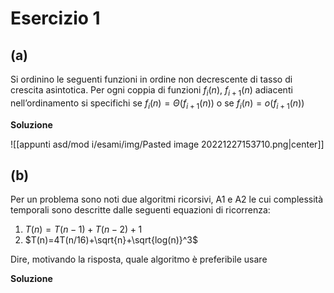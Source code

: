 
# Esercizio 1

## (a)

Si ordinino le seguenti funzioni in ordine non decrescente di tasso di crescita asintotica. Per ogni
coppia di funzioni $f_i(n)$, $f_{i+1}(n)$ adiacenti nell’ordinamento si specifichi se $f_i(n) = \Theta(f_{i+1}(n))$ o se $f_i(n) = o(f_{i+1}(n))$

**Soluzione**

![[appunti asd/mod i/esami/img/Pasted image 20221227153710.png|center]]

## (b)

Per un problema sono noti due algoritmi ricorsivi, A1 e A2 le cui complessità temporali sono
descritte dalle seguenti equazioni di ricorrenza:
1. $T(n)=T(n-1)+T(n-2)+1$ 
2. $T(n)=4T(n/16)+\sqrt{n}+\sqrt{log(n)}^3$ 

Dire, motivando la risposta, quale algoritmo è preferibile usare

**Soluzione**

